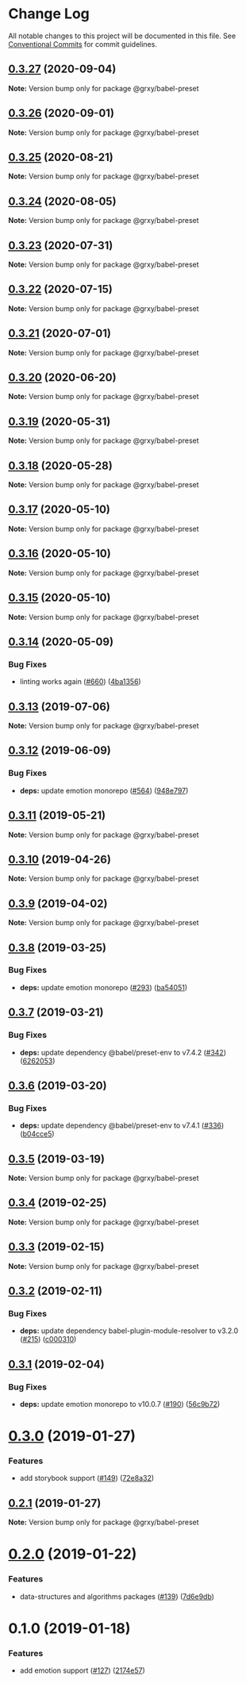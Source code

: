 # Change Log

All notable changes to this project will be documented in this file.
See [Conventional Commits](https://conventionalcommits.org) for commit guidelines.

## [0.3.27](https://github.com/grxy/grxy/compare/@grxy/babel-preset@0.3.26...@grxy/babel-preset@0.3.27) (2020-09-04)

**Note:** Version bump only for package @grxy/babel-preset





## [0.3.26](https://github.com/grxy/grxy/compare/@grxy/babel-preset@0.3.25...@grxy/babel-preset@0.3.26) (2020-09-01)

**Note:** Version bump only for package @grxy/babel-preset





## [0.3.25](https://github.com/grxy/grxy/compare/@grxy/babel-preset@0.3.24...@grxy/babel-preset@0.3.25) (2020-08-21)

**Note:** Version bump only for package @grxy/babel-preset





## [0.3.24](https://github.com/grxy/grxy/compare/@grxy/babel-preset@0.3.23...@grxy/babel-preset@0.3.24) (2020-08-05)

**Note:** Version bump only for package @grxy/babel-preset





## [0.3.23](https://github.com/grxy/grxy/compare/@grxy/babel-preset@0.3.22...@grxy/babel-preset@0.3.23) (2020-07-31)

**Note:** Version bump only for package @grxy/babel-preset





## [0.3.22](https://github.com/grxy/grxy/compare/@grxy/babel-preset@0.3.21...@grxy/babel-preset@0.3.22) (2020-07-15)

**Note:** Version bump only for package @grxy/babel-preset





## [0.3.21](https://github.com/grxy/grxy/compare/@grxy/babel-preset@0.3.20...@grxy/babel-preset@0.3.21) (2020-07-01)

**Note:** Version bump only for package @grxy/babel-preset





## [0.3.20](https://github.com/grxy/grxy/compare/@grxy/babel-preset@0.3.19...@grxy/babel-preset@0.3.20) (2020-06-20)

**Note:** Version bump only for package @grxy/babel-preset





## [0.3.19](https://github.com/grxy/grxy/compare/@grxy/babel-preset@0.3.18...@grxy/babel-preset@0.3.19) (2020-05-31)

**Note:** Version bump only for package @grxy/babel-preset





## [0.3.18](https://github.com/grxy/grxy/compare/@grxy/babel-preset@0.3.17...@grxy/babel-preset@0.3.18) (2020-05-28)

**Note:** Version bump only for package @grxy/babel-preset





## [0.3.17](https://github.com/grxy/grxy/compare/@grxy/babel-preset@0.3.16...@grxy/babel-preset@0.3.17) (2020-05-10)

**Note:** Version bump only for package @grxy/babel-preset





## [0.3.16](https://github.com/grxy/grxy/compare/@grxy/babel-preset@0.3.15...@grxy/babel-preset@0.3.16) (2020-05-10)

**Note:** Version bump only for package @grxy/babel-preset





## [0.3.15](https://github.com/grxy/grxy/compare/@grxy/babel-preset@0.3.14...@grxy/babel-preset@0.3.15) (2020-05-10)

**Note:** Version bump only for package @grxy/babel-preset





## [0.3.14](https://github.com/grxy/grxy/compare/@grxy/babel-preset@0.3.13...@grxy/babel-preset@0.3.14) (2020-05-09)


### Bug Fixes

* linting works again ([#660](https://github.com/grxy/grxy/issues/660)) ([4ba1356](https://github.com/grxy/grxy/commit/4ba1356b71442317a6939e171930ae953afc496a))





## [0.3.13](https://github.com/grxy/grxy/compare/@grxy/babel-preset@0.3.12...@grxy/babel-preset@0.3.13) (2019-07-06)

**Note:** Version bump only for package @grxy/babel-preset

## [0.3.12](https://github.com/grxy/grxy/compare/@grxy/babel-preset@0.3.11...@grxy/babel-preset@0.3.12) (2019-06-09)

### Bug Fixes

-   **deps:** update emotion monorepo ([#564](https://github.com/grxy/grxy/issues/564)) ([948e797](https://github.com/grxy/grxy/commit/948e797))

## [0.3.11](https://github.com/grxy/grxy/compare/@grxy/babel-preset@0.3.10...@grxy/babel-preset@0.3.11) (2019-05-21)

**Note:** Version bump only for package @grxy/babel-preset

## [0.3.10](https://github.com/grxy/grxy/compare/@grxy/babel-preset@0.3.9...@grxy/babel-preset@0.3.10) (2019-04-26)

**Note:** Version bump only for package @grxy/babel-preset

## [0.3.9](https://github.com/grxy/grxy/compare/@grxy/babel-preset@0.3.8...@grxy/babel-preset@0.3.9) (2019-04-02)

**Note:** Version bump only for package @grxy/babel-preset

## [0.3.8](https://github.com/grxy/grxy/compare/@grxy/babel-preset@0.3.7...@grxy/babel-preset@0.3.8) (2019-03-25)

### Bug Fixes

-   **deps:** update emotion monorepo ([#293](https://github.com/grxy/grxy/issues/293)) ([ba54051](https://github.com/grxy/grxy/commit/ba54051))

## [0.3.7](https://github.com/grxy/grxy/compare/@grxy/babel-preset@0.3.6...@grxy/babel-preset@0.3.7) (2019-03-21)

### Bug Fixes

-   **deps:** update dependency @babel/preset-env to v7.4.2 ([#342](https://github.com/grxy/grxy/issues/342)) ([6262053](https://github.com/grxy/grxy/commit/6262053))

## [0.3.6](https://github.com/grxy/grxy/compare/@grxy/babel-preset@0.3.5...@grxy/babel-preset@0.3.6) (2019-03-20)

### Bug Fixes

-   **deps:** update dependency @babel/preset-env to v7.4.1 ([#336](https://github.com/grxy/grxy/issues/336)) ([b04cce5](https://github.com/grxy/grxy/commit/b04cce5))

## [0.3.5](https://github.com/grxy/grxy/compare/@grxy/babel-preset@0.3.4...@grxy/babel-preset@0.3.5) (2019-03-19)

**Note:** Version bump only for package @grxy/babel-preset

## [0.3.4](https://github.com/grxy/grxy/compare/@grxy/babel-preset@0.3.3...@grxy/babel-preset@0.3.4) (2019-02-25)

**Note:** Version bump only for package @grxy/babel-preset

## [0.3.3](https://github.com/grxy/grxy/compare/@grxy/babel-preset@0.3.2...@grxy/babel-preset@0.3.3) (2019-02-15)

**Note:** Version bump only for package @grxy/babel-preset

## [0.3.2](https://github.com/grxy/grxy/compare/@grxy/babel-preset@0.3.1...@grxy/babel-preset@0.3.2) (2019-02-11)

### Bug Fixes

-   **deps:** update dependency babel-plugin-module-resolver to v3.2.0 ([#215](https://github.com/grxy/grxy/issues/215)) ([c000310](https://github.com/grxy/grxy/commit/c000310))

## [0.3.1](https://github.com/grxy/grxy/compare/@grxy/babel-preset@0.3.0...@grxy/babel-preset@0.3.1) (2019-02-04)

### Bug Fixes

-   **deps:** update emotion monorepo to v10.0.7 ([#190](https://github.com/grxy/grxy/issues/190)) ([56c9b72](https://github.com/grxy/grxy/commit/56c9b72))

# [0.3.0](https://github.com/grxy/grxy/compare/@grxy/babel-preset@0.2.1...@grxy/babel-preset@0.3.0) (2019-01-27)

### Features

-   add storybook support ([#149](https://github.com/grxy/grxy/issues/149)) ([72e8a32](https://github.com/grxy/grxy/commit/72e8a32))

## [0.2.1](https://github.com/grxy/grxy/compare/@grxy/babel-preset@0.2.0...@grxy/babel-preset@0.2.1) (2019-01-27)

**Note:** Version bump only for package @grxy/babel-preset

# [0.2.0](https://github.com/grxy/grxy/compare/@grxy/babel-preset@0.1.0...@grxy/babel-preset@0.2.0) (2019-01-22)

### Features

-   data-structures and algorithms packages ([#139](https://github.com/grxy/grxy/issues/139)) ([7d6e9db](https://github.com/grxy/grxy/commit/7d6e9db))

# 0.1.0 (2019-01-18)

### Features

-   add emotion support ([#127](https://github.com/grxy/grxy/issues/127)) ([2174e57](https://github.com/grxy/grxy/commit/2174e57))
